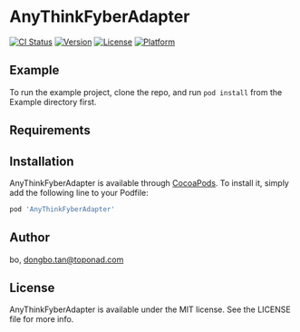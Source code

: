 # AnyThinkFyberAdapter

[![CI Status](https://img.shields.io/travis/bo/AnyThinkFyberAdapter.svg?style=flat)](https://travis-ci.org/bo/AnyThinkFyberAdapter)
[![Version](https://img.shields.io/cocoapods/v/AnyThinkFyberAdapter.svg?style=flat)](https://cocoapods.org/pods/AnyThinkFyberAdapter)
[![License](https://img.shields.io/cocoapods/l/AnyThinkFyberAdapter.svg?style=flat)](https://cocoapods.org/pods/AnyThinkFyberAdapter)
[![Platform](https://img.shields.io/cocoapods/p/AnyThinkFyberAdapter.svg?style=flat)](https://cocoapods.org/pods/AnyThinkFyberAdapter)

## Example

To run the example project, clone the repo, and run `pod install` from the Example directory first.

## Requirements

## Installation

AnyThinkFyberAdapter is available through [CocoaPods](https://cocoapods.org). To install
it, simply add the following line to your Podfile:

```ruby
pod 'AnyThinkFyberAdapter'
```

## Author

bo, dongbo.tan@toponad.com

## License

AnyThinkFyberAdapter is available under the MIT license. See the LICENSE file for more info.
